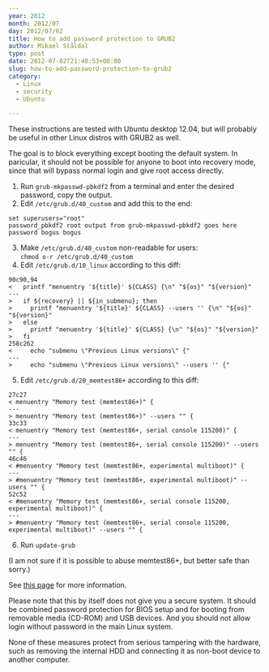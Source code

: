 ```yaml
---
year: 2012
month: 2012/07
day: 2012/07/02
title: How to add password protection to GRUB2
author: Mikael Ståldal
type: post
date: 2012-07-02T21:40:53+00:00
slug: how-to-add-password-protection-to-grub2
category:
  - Linux
  - security
  - Ubuntu

---
```

These instructions are tested with Ubuntu desktop 12.04, but will probably be useful in other Linux distros with GRUB2 as well.

The goal is to block everything except booting the default system. In paricular, it should not be possible for anyone to boot into recovery mode, since that will bypass normal login and give root access directly.

1. Run `grub-mkpasswd-pbkdf2` from a terminal and enter the desired password, copy the output.
2. Edit `/etc/grub.d/40_custom` and add this to the end: 
```
set superusers="root"
password_pbkdf2 root output from grub-mkpasswd-pbkdf2 goes here
password bogus bogus
```

3. Make `/etc/grub.d/40_custom` non-readable for users:  
    `chmod o-r /etc/grub.d/40_custom`
4. Edit `/etc/grub.d/10_linux` according to this diff: 
```
90c90,94
<   printf "menuentry '${title}' ${CLASS} {\n" "${os}" "${version}"
---
>   if ${recovery} || ${in_submenu}; then
>     printf "menuentry '${title}' ${CLASS} --users '' {\n" "${os}" "${version}"
>   else
>     printf "menuentry '${title}' ${CLASS} {\n" "${os}" "${version}"
>   fi
258c262
<     echo "submenu \"Previous Linux versions\" {"
---
>     echo "submenu \"Previous Linux versions\" --users '' {"

```

5. Edit `/etc/grub.d/20_memtest86+` according to this diff: 
```
27c27
< menuentry "Memory test (memtest86+)" {
---
> menuentry "Memory test (memtest86+)" --users "" {
33c33
< menuentry "Memory test (memtest86+, serial console 115200)" {
---
> menuentry "Memory test (memtest86+, serial console 115200)" --users "" {
46c46
< #menuentry "Memory test (memtest86+, experimental multiboot)" {
---
> #menuentry "Memory test (memtest86+, experimental multiboot)" --users "" {
52c52
< #menuentry "Memory test (memtest86+, serial console 115200, experimental multiboot)" {
---
> #menuentry "Memory test (memtest86+, serial console 115200, experimental multiboot)" --users "" {

```

6. Run `update-grub`

(I am not sure if it is possible to abuse memtest86+, but better safe than sorry.)

See [this page][1] for more information.

Please note that this by itself does not give you a secure system. It should be combined password protection for BIOS setup and for booting from removable media (CD-ROM) and USB devices. And you should not allow login without password in the main Linux system.

None of these measures protect from serious tampering with the hardware, such as removing the internal HDD and connecting it as non-boot device to another computer.

 [1]: https://help.ubuntu.com/community/Grub2/Passwords